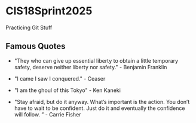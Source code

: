 # CIS18Sprint2025
Practicing Git Stuff

## Famous Quotes

* "They who can give up essential liberty to obtain a little temporary safety, deserve neither liberty nor safety." - Benjamin Franklin
* "I came I saw I conquered." - Ceaser
* "I am the ghoul of this Tokyo" - Ken Kaneki


* "Stay afraid, but do it anyway. What’s important is the action. You don’t have to wait to be confident. Just do it and eventually the confidence will follow. ” - Carrie Fisher